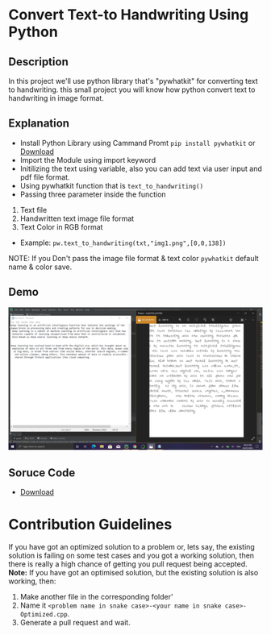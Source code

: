 # Convert Text-to Handwriting Using Python

## Description
In this project we'll use python library that's "pywhatkit"  for converting text to handwriting. this small project you will know how python convert text to handwriting in image format.

## Explanation
  - Install Python Library using Cammand Promt `pip install pywhatkit` or  [Download](https://pypi.org/project/pywhatkit/)
  - Import the Module using import keyword 
  - Initilizing the text using variable, also you can add text via user input and pdf file format.
  - Using pywhatkit function that is `text_to_handwriting()`
  - Passing three parameter inside the function
   1. Text file 
   2. Handwritten text image file format
   3. Text Color in RGB format
   
   -  Example: `pw.text_to_handwriting(txt,"img1.png",[0,0,138])`
   
   NOTE: If you Don't pass the image file format & text color  `pywhatkit` default name & color save.
   

## Demo
<img src="text_to_handwrting.png">

## Soruce Code
- [Download](https://drive.google.com/file/d/1cWIfTZ-t6TQ0CRCmrALZ-loa21YqEdJO/view?usp=sharing)


# Contribution Guidelines

If you have got an optimized solution to a problem or, lets say, the existing solution is failing on some test cases and you got a working solution, then there is really a high chance of getting you pull request being accepted. 
**Note:** If you have got an optimised solution, but the existing solution is also working, then:
1. Make another file in the corresponding folder'
2. Name it `<problem name in snake case>-<your name in snake case>-Optimized.cpp`.
3. Generate a pull request and wait.
